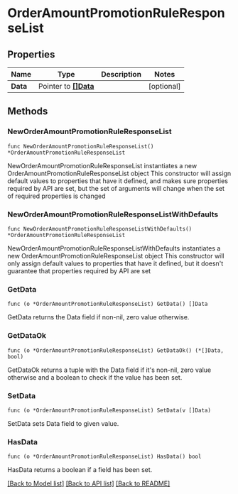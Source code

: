 # OrderAmountPromotionRuleResponseList

## Properties

Name | Type | Description | Notes
------------ | ------------- | ------------- | -------------
**Data** | Pointer to [**[]Data**](Data.md) |  | [optional] 

## Methods

### NewOrderAmountPromotionRuleResponseList

`func NewOrderAmountPromotionRuleResponseList() *OrderAmountPromotionRuleResponseList`

NewOrderAmountPromotionRuleResponseList instantiates a new OrderAmountPromotionRuleResponseList object
This constructor will assign default values to properties that have it defined,
and makes sure properties required by API are set, but the set of arguments
will change when the set of required properties is changed

### NewOrderAmountPromotionRuleResponseListWithDefaults

`func NewOrderAmountPromotionRuleResponseListWithDefaults() *OrderAmountPromotionRuleResponseList`

NewOrderAmountPromotionRuleResponseListWithDefaults instantiates a new OrderAmountPromotionRuleResponseList object
This constructor will only assign default values to properties that have it defined,
but it doesn't guarantee that properties required by API are set

### GetData

`func (o *OrderAmountPromotionRuleResponseList) GetData() []Data`

GetData returns the Data field if non-nil, zero value otherwise.

### GetDataOk

`func (o *OrderAmountPromotionRuleResponseList) GetDataOk() (*[]Data, bool)`

GetDataOk returns a tuple with the Data field if it's non-nil, zero value otherwise
and a boolean to check if the value has been set.

### SetData

`func (o *OrderAmountPromotionRuleResponseList) SetData(v []Data)`

SetData sets Data field to given value.

### HasData

`func (o *OrderAmountPromotionRuleResponseList) HasData() bool`

HasData returns a boolean if a field has been set.


[[Back to Model list]](../README.md#documentation-for-models) [[Back to API list]](../README.md#documentation-for-api-endpoints) [[Back to README]](../README.md)


